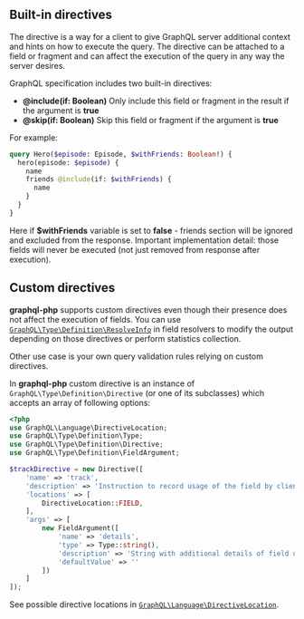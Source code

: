 ## Built-in directives
The directive is a way for a client to give GraphQL server additional context and hints on how to execute
the query. The directive can be attached to a field or fragment and can affect the execution of the 
query in any way the server desires.

GraphQL specification includes two built-in directives:
 
* **@include(if: Boolean)** Only include this field or fragment in the result if the argument is **true** 
* **@skip(if: Boolean)** Skip this field or fragment if the argument is **true**

For example:
```graphql
query Hero($episode: Episode, $withFriends: Boolean!) {
  hero(episode: $episode) {
    name
    friends @include(if: $withFriends) {
      name
    }
  }
}
```
Here if **$withFriends** variable is set to **false** - friends section will be ignored and excluded 
from the response. Important implementation detail: those fields will never be executed 
(not just removed from response after execution).

## Custom directives
**graphql-php** supports custom directives even though their presence does not affect the execution of fields.
You can use [`GraphQL\Type\Definition\ResolveInfo`](../class-reference.md#graphqltypedefinitionresolveinfo) 
in field resolvers to modify the output depending on those directives or perform statistics collection.
 
Other use case is your own query validation rules relying on custom directives.

In **graphql-php** custom directive is an instance of `GraphQL\Type\Definition\Directive`
(or one of its subclasses) which accepts an array of following options:

```php
<?php
use GraphQL\Language\DirectiveLocation;
use GraphQL\Type\Definition\Type;
use GraphQL\Type\Definition\Directive;
use GraphQL\Type\Definition\FieldArgument;

$trackDirective = new Directive([
    'name' => 'track',
    'description' => 'Instruction to record usage of the field by client',
    'locations' => [
        DirectiveLocation::FIELD,
    ],
    'args' => [
        new FieldArgument([
            'name' => 'details',
            'type' => Type::string(),
            'description' => 'String with additional details of field usage scenario',
            'defaultValue' => ''
        ])
    ]
]);
```

See possible directive locations in 
[`GraphQL\Language\DirectiveLocation`](../class-reference.md#graphqllanguagedirectivelocation).

